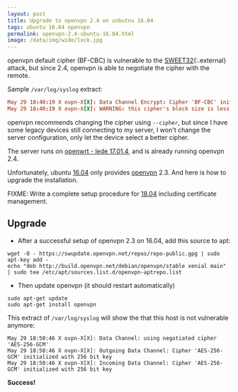 ```yaml
---
layout: post
title: Upgrade to openvpn 2.4 on unbutnu 16.04
tags: ubuntu 16.04 openvpn
permalink: openvpn-2.4-ubuntu-16.04.html
image: /data/img/wide/lock.jpg
---
```


openvpn default cipher (BF-CBC) is vulnerable to the [SWEET32](https://community.openvpn.net/openvpn/wiki/SWEET32){:.external}
attack, but since 2.4, openvpn is able to negotiate the cipher with the remote.

Sample `/var/log/syslog` extract:
```conf
May 29 18:40:19 X ovpn-X[X]: Data Channel Encrypt: Cipher 'BF-CBC' initialized with 128 bit key
May 29 18:40:19 X ovpn-X[X]: WARNING: this cipher's block size is less than 128 bit (64 bit).  Consider using a --cipher with a larger block size.
```

openvpn recommends changing the cipher using `--cipher`, but since I have some
legacy devices still connecting to my server, I won't change the server
configuration, only let the device select a better cipher.

The server runs on [openwrt - lede 17.01.4](/tag/openwrt.html), and is already
running openvpn 2.4.

Unfortunately, ubuntu [16.04](/tag/16.04.html) only provides [openvpn](/tag/openvpn.html) 2.3.
And here is how to upgrade the installation.

FIXME: Write a complete setup procedure for [18.04](/tag/18.04.html) including
certificate management.

## Upgrade
 - After a successful setup of openvpn 2.3 on 16.04, add this source to apt:
 ```shell
wget -O - https://swupdate.openvpn.net/repos/repo-public.gpg | sudo apt-key add -
echo "deb http://build.openvpn.net/debian/openvpn/stable xenial main" | sudo tee /etc/apt/sources.list.d/openvpn-aptrepo.list
```
 - Then update openvpn (it should restart automatically)
 ```
sudo apt-get update
sudo apt-get install openvpn
```

This extract of `/var/log/syslog` will show the that this host is not
vulnerable anymore:
```shell
May 29 18:50:46 X ovpn-X[X]: Data Channel: using negotiated cipher 'AES-256-GCM'
May 29 18:50:46 X ovpn-X[X]: Outgoing Data Channel: Cipher 'AES-256-GCM' initialized with 256 bit key
May 29 18:50:46 X ovpn-X[X]: Incoming Data Channel: Cipher 'AES-256-GCM' initialized with 256 bit key
```
**Success!**